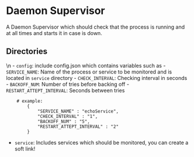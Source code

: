# Daemon Supervisor


A Daemon Supervisor which should check that the process is running and at all times and starts it in case is down. 

## Directories

\n  - `config`: include config.json which contains variables such as
        - `SERVICE_NAME`: Name of the process or service to be monitored and is located in `service` directory
        - `CHECK_INTERVAL`: Checking interval in seconds
        - `BACKOFF_NUM`: Number of tries before backing off
        - `RESTART_ATTEPT_INTERVAL`: Seconds between tries
        
        # example:
            {
	            "SERVICE_NAME" : "echoService",
	            "CHECK_INTERVAL" : "1",
	            "BACKOFF_NUM" : "5",
	            "RESTART_ATTEPT_INTERVAL" : "2"
            }

  - `service`: Includes services which should be monitored, you can create a soft link!
